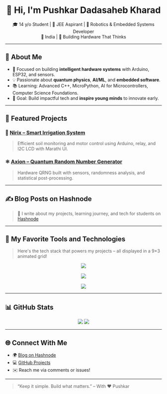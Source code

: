 <h1 align="center">👋 Hi, I'm Pushkar Dadasaheb Kharad</h1>

<p align="center">
🎓 14 y/o Student | 🔬 JEE Aspirant | 🤖 Robotics & Embedded Systems Developer<br/>
📍 India | 🧠 Building Hardware That Thinks
</p>

---

## 🧠 About Me

- 🔬 Focused on building **intelligent hardware systems** with Arduino, ESP32, and sensors.
- 💡 Passionate about **quantum physics**, **AI/ML**, and **embedded software**.
- 📚 Learning: Advanced C++, MicroPython, AI for Microcontrollers, Computer Science Foundations.
- 🎯 Goal: Build impactful tech and **inspire young minds** to innovate early.

---

## 📌 Featured Projects

### 🌾 [Nirix – Smart Irrigation System](https://github.com/QuantumCoreDev/Nirix)
> Efficient soil monitoring and motor control using Arduino, relay, and I2C LCD with Marathi UI.

### ⚛️ [Axion – Quantum Random Number Generator](https://github.com/QuantumCoreDev/Axion)
> Hardware QRNG built with sensors, randomness analysis, and statistical post-processing.

---

## ✍️ Blog Posts on Hashnode

> 📖 I write about my projects, learning journey, and tech for students on [Hashnode](https://quantumcoredev.hashnode.dev)

---

## 🚀 My Favorite Tools and Technologies

> Here's the tech stack that powers my projects – all displayed in a 9×3 animated grid!

<p align="center">
  <img src="https://skillicons.dev/icons?i=arduino,esp32,python,cpp,c,github,git,vscode,linux&perline=9" /><br/><br/>
  <img src="https://skillicons.dev/icons?i=micropython,figma,markdown,latex,bash,vercel,cloudflare,ai,raspberrypi&perline=9" /><br/><br/>
  <img src="https://skillicons.dev/icons?i=html,css,javascript,nodejs,sqlite,postman,regex,jupyter,fastapi&perline=9" />
</p>

---

## 📊 GitHub Stats

<p align="center">
  <img src="https://github-readme-stats.vercel.app/api?username=QuantumCoreDev&show_icons=true&theme=radical" />
  <img src="https://github-readme-stats.vercel.app/api/top-langs/?username=QuantumCoreDev&layout=compact&theme=radical" />
</p>

---

## 🌐 Connect With Me

- 🌍 [Blog on Hashnode](https://quantumcoredev.hashnode.dev)
- 💻 [GitHub Projects](https://github.com/QuantumCoreDev)
- ✉️ Reach me via comments or issues!

---

> “Keep it simple. Build what matters.” – With ❤ Pushkar
